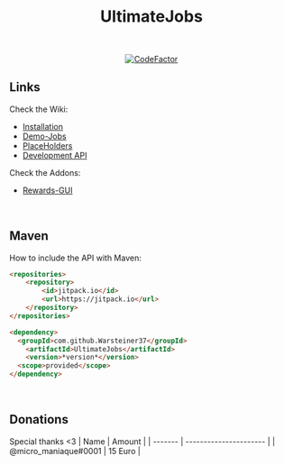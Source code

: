 <!-- markdown tutorial -->
  
<h1 align="center">UltimateJobs</h1> 
<br>
 <p align="center">
<a href="https://www.codefactor.io/repository/github/warsteiner37/ultimatejobs"><img src="https://www.codefactor.io/repository/github/warsteiner37/ultimatejobs/badge" alt="CodeFactor" /></a>
 </p>

 
## Links
  
Check the Wiki:

- [Installation](https://github.com/Warsteiner37/UltimateJobs/wiki/Installation) 
- [Demo-Jobs](https://github.com/Warsteiner37/DemoJobs) 
- [PlaceHolders](https://github.com/Warsteiner37/UltimateJobs/wiki/Placeholders) 
- [Development API](https://github.com/Warsteiner37/UltimateJobs/wiki/Development-API)  
 
Check the Addons:

- [Rewards-GUI](https://github.com/Warsteiner37/UltimateJobs-Rewards)  

<br>

## Maven
How to include the API with Maven:


```html
<repositories>
    <repository>
        <id>jitpack.io</id>
        <url>https://jitpack.io</url>
    </repository>
</repositories>

<dependency>
  <groupId>com.github.Warsteiner37</groupId>
    <artifactId>UltimateJobs</artifactId>
    <version>*version*</version>
  <scope>provided</scope>
</dependency>
```
 <br>

## Donations
Special thanks <3
| Name    | Amount                  |
| ------- | ---------------------- |
| @micro_maniaque#0001  | 15 Euro | 
